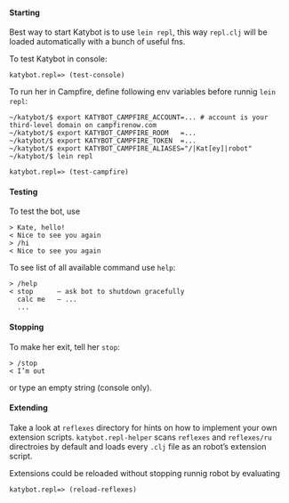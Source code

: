 #### Starting

Best way to start Katybot is to use `lein repl`, this way `repl.clj` will be loaded automatically with a bunch of useful fns.

To test Katybot in console:

    katybot.repl=> (test-console)

To run her in Campfire, define following env variables before runnig `lein repl`:

    ~/katybot/$ export KATYBOT_CAMPFIRE_ACCOUNT=... # account is your third-level domain on campfirenow.com
    ~/katybot/$ export KATYBOT_CAMPFIRE_ROOM   =...
    ~/katybot/$ export KATYBOT_CAMPFIRE_TOKEN  =...
    ~/katybot/$ export KATYBOT_CAMPFIRE_ALIASES="/|Kat[ey]|robot"
    ~/katybot/$ lein repl

    katybot.repl=> (test-campfire)


#### Testing

To test the bot, use

    > Kate, hello!
    < Nice to see you again
    > /hi
    < Nice to see you again

To see list of all available command use `help`:

    > /help
    < stop      — ask bot to shutdown gracefully
      calc me   — ...
      ...


#### Stopping

To make her exit, tell her `stop`:

    > /stop
    < I’m out

or type an empty string (console only).


#### Extending

Take a look at `reflexes` directory for hints on how to implement your own extension scripts. `katybot.repl-helper` scans `reflexes` and `reflexes/ru` directroies by default and loads every `.clj` file as an robot’s extension script.

Extensions could be reloaded without stopping runnig robot by evaluating

    katybot.repl=> (reload-reflexes)
